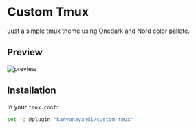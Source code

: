 # Custom Tmux

Just a simple tmux theme using Onedark and Nord color pallete.

## Preview

![preview](https://raw.githubusercontent.com/karyanayandi/nord-tmux/main/preview.png) <br />

## Installation

In your `tmux.conf`:

```bash
set -g @plugin "karyanayandi/custom-tmux"
```
